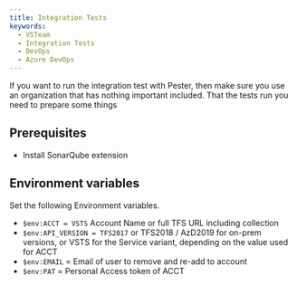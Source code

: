 ```yaml
---
title: Integration Tests
keywords:
  - VSTeam
  - Integration Tests
  - DevOps
  - Azure DevOps
---
```


If you want to run the integration test with Pester, then make sure you use an organization that has nothing important included.
That the tests run you need to prepare some things

## Prerequisites

- Install SonarQube extension

## Environment variables

Set the following Environment variables.

- `$env:ACCT = VSTS` Account Name or full TFS URL including collection
- `$env:API_VERSION = TFS2017` or TFS2018 / AzD2019 for on-prem versions, or VSTS for the Service variant, depending on the value used for ACCT
- `$env:EMAIL` = Email of user to remove and re-add to account
- `$env:PAT` = Personal Access token of ACCT